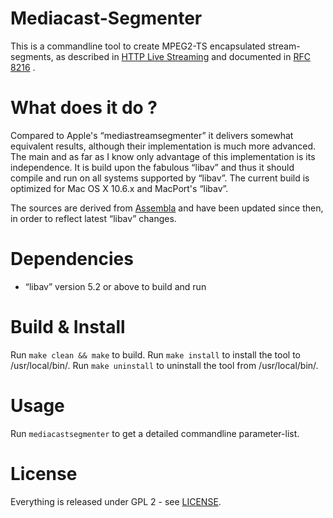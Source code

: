 Mediacast-Segmenter
===================

This is a commandline tool to create MPEG2-TS encapsulated stream-segments,
as described in [HTTP Live Streaming](http://en.wikipedia.org/wiki/HTTP_Live_Streaming)
and documented in [RFC 8216](https://tools.ietf.org/html/rfc8216) .


What does it do ?
=================

Compared to Apple's “mediastreamsegmenter” it delivers somewhat equivalent
results, although their implementation is much more advanced.  The main and
as far as I know only advantage of this implementation is its independence.
It is build upon the fabulous “libav” and thus it should compile and run on
all systems supported by “libav”.  The current build is optimized for
Mac OS X 10.6.x and MacPort's “libav”.

The sources are derived from [Assembla](http://svn.assembla.com/svn/legend/segmenter/)
and have been updated since then, in order to reflect latest “libav” changes.


Dependencies
============

* “libav” version 5.2 or above to build and run


Build & Install
===============

Run `make clean && make` to build.
Run `make install` to install the tool to /usr/local/bin/.
Run `make uninstall` to uninstall the tool from /usr/local/bin/.


Usage
=====

Run `mediacastsegmenter` to get a detailed commandline parameter-list.


License
=======

Everything is released under GPL 2 - see [LICENSE](https://github.com/sjorek/mediacastsegmenter/blob/master/LICENSE).
